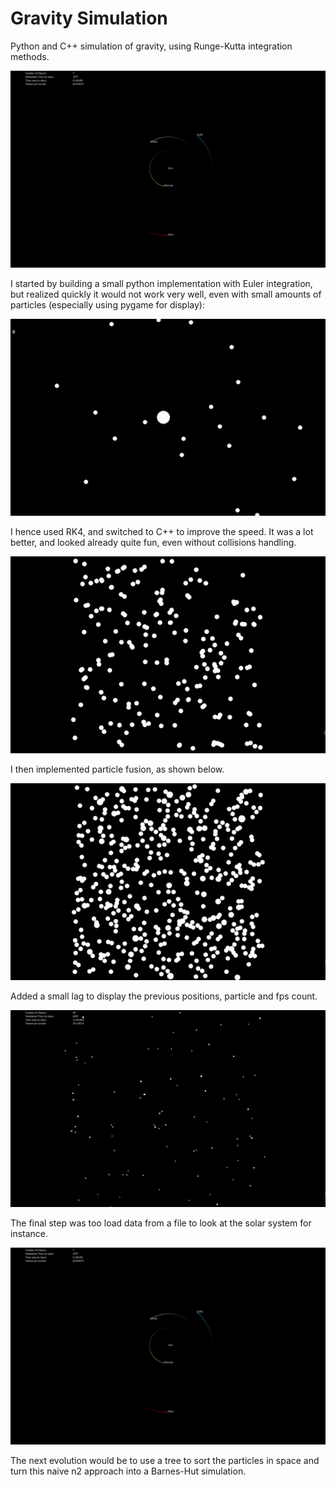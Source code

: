 # Gravity Simulation

Python and C++ simulation of gravity, using Runge-Kutta integration methods.

<p align="center">
  <img src="Images/final.gif">
</p>

I started by building a small python implementation with Euler integration, but realized quickly it would not work very well, even with small amounts of particles (especially using pygame for display):
<p align="center">
  <img src="Images/pygame_21_particles.gif">
</p>

I hence used RK4, and switched to C++ to improve the speed. It was a lot better, and looked already quite fun, even without collisions handling.
<p align="center">
  <img src="Images/glut_100_particles_no_collisions.gif">
</p>

I then implemented particle fusion, as shown below.
<p align="center">
  <img src="Images/glut_500_particles_merging.gif">
</p>

Added a small lag to display the previous positions, particle and fps count.
<p align="center">
  <img src="Images/glut_200_particles_with.gif">
</p>

The final step was too load data from a file to look at the solar system for instance.

<p align="center">
  <img src="Images/final.gif">
</p>

The next evolution would be to use a tree to sort the particles in space and turn this naive n2 approach into a Barnes-Hut simulation.
